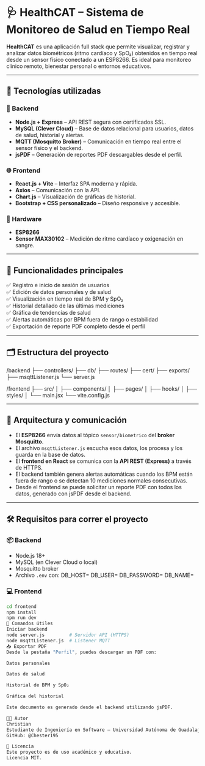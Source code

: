 # 🩺 HealthCAT – Sistema de Monitoreo de Salud en Tiempo Real

**HealthCAT** es una aplicación full stack que permite visualizar, registrar y analizar datos biométricos (ritmo cardíaco y SpO₂) obtenidos en tiempo real desde un sensor físico conectado a un ESP8266. Es ideal para monitoreo clínico remoto, bienestar personal o entornos educativos.

---

## 🚀 Tecnologías utilizadas

### 🔧 Backend
- **Node.js + Express** – API REST segura con certificados SSL.
- **MySQL (Clever Cloud)** – Base de datos relacional para usuarios, datos de salud, historial y alertas.
- **MQTT (Mosquitto Broker)** – Comunicación en tiempo real entre el sensor físico y el backend.
- **jsPDF** – Generación de reportes PDF descargables desde el perfil.

### 🌐 Frontend
- **React.js + Vite** – Interfaz SPA moderna y rápida.
- **Axios** – Comunicación con la API.
- **Chart.js** – Visualización de gráficas de historial.
- **Bootstrap + CSS personalizado** – Diseño responsive y accesible.

### 🧠 Hardware
- **ESP8266**
- **Sensor MAX30102** – Medición de ritmo cardíaco y oxigenación en sangre.

---

## 📌 Funcionalidades principales

✅ Registro e inicio de sesión de usuarios  
✅ Edición de datos personales y de salud  
✅ Visualización en tiempo real de BPM y SpO₂  
✅ Historial detallado de las últimas mediciones  
✅ Gráfica de tendencias de salud  
✅ Alertas automáticas por BPM fuera de rango o estabilidad  
✅ Exportación de reporte PDF completo desde el perfil  

---

## 🗂️ Estructura del proyecto
/backend
├── controllers/
├── db/
├── routes/
├── cert/
├── exports/
├── msqttListener.js
└── server.js

/frontend
├── src/
│ ├── components/
│ ├── pages/
│ ├── hooks/
│ ├── styles/
│ └── main.jsx
└── vite.config.js

---

## 📡 Arquitectura y comunicación

- El **ESP8266** envía datos al tópico `sensor/biometrico` del **broker Mosquitto**.
- El archivo `msqttListener.js` escucha esos datos, los procesa y los guarda en la base de datos.
- El **frontend en React** se comunica con la **API REST (Express)** a través de HTTPS.
- El backend también genera alertas automáticas cuando los BPM están fuera de rango o se detectan 10 mediciones normales consecutivas.
- Desde el frontend se puede solicitar un reporte PDF con todos los datos, generado con jsPDF desde el backend.

---

## 🛠️ Requisitos para correr el proyecto

### 📦 Backend
- Node.js 18+
- MySQL (en Clever Cloud o local)
- Mosquitto broker
- Archivo `.env` con:
DB_HOST=
DB_USER=
DB_PASSWORD=
DB_NAME=


### 💻 Frontend
```bash
cd frontend
npm install
npm run dev
🧪 Comandos útiles
Iniciar backend
node server.js         # Servidor API (HTTPS)
node msqttListener.js  # Listener MQTT
📥 Exportar PDF
Desde la pestaña "Perfil", puedes descargar un PDF con:

Datos personales

Datos de salud

Historial de BPM y SpO₂

Gráfica del historial

Este documento es generado desde el backend utilizando jsPDF.

👨‍💻 Autor
Christian
Estudiante de Ingeniería en Software – Universidad Autónoma de Guadalajara
GitHub: @Chester195

📃 Licencia
Este proyecto es de uso académico y educativo.
Licencia MIT.



